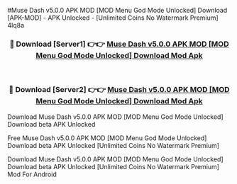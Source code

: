 #Muse Dash v5.0.0 APK MOD [MOD Menu God Mode Unlocked] Download [APK-MOD] - APK Unlocked - [Unlimited Coins No Watermark Premium] 4lq8a



<div align="center">

<h3>🔴 Download [Server1] 👉👉 <a href="https://momento.my/?title=Muse_Dash_v5.0.0_APK_MOD_[MOD_Menu_God_Mode_Unlocked]_Download">Muse Dash v5.0.0 APK MOD [MOD Menu God Mode Unlocked] Download Mod Apk</a></h3><br>

<h3>🔴 Download [Server2] 👉👉 <a href="https://momento.my/?title=Muse_Dash_v5.0.0_APK_MOD_[MOD_Menu_God_Mode_Unlocked]_Download">Muse Dash v5.0.0 APK MOD [MOD Menu God Mode Unlocked] Download Mod Apk</a></h3>
</div>



Download Muse Dash v5.0.0 APK MOD [MOD Menu God Mode Unlocked] Download beta APK Unlocked

Free Muse Dash v5.0.0 APK MOD [MOD Menu God Mode Unlocked] Download beta APK Unlocked [Unlimited Coins No Watermark Premium]

Download Muse Dash v5.0.0 APK MOD [MOD Menu God Mode Unlocked] Download beta APK Unlocked [Unlimited Coins No Watermark Premium] Mod For Android
